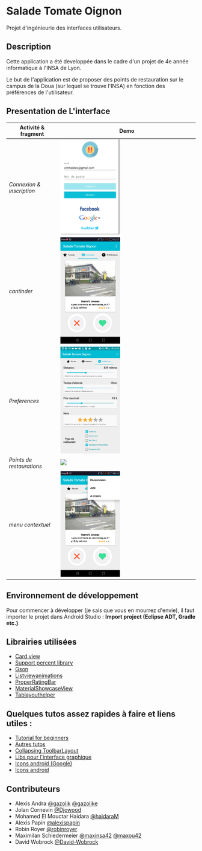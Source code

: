 # Salade Tomate Oignon
Projet d'ingénieurie des interfaces utilisateurs.

## Description
Cette application a été developpée dans le cadre d'un projet de 4e année informatique à l'INSA de Lyon.

Le but de l'application est de proposer des points de restauration sur le campus de la Doua (sur lequel se trouve l'INSA) en fonction des préférences de l'utilisateur.

## Presentation de L'interface

Activité & fragment  | Demo |
--- | --- |
*Connexion & inscription* | <img src="https://github.com/Hexabinome/salade_tomate_oignon/blob/master/gifFolder/connexion.gif" width="45%">
*cantinder* | <img src="https://github.com/Hexabinome/salade_tomate_oignon/blob/master/gifFolder/cantinder.gif" width="45%">
*Preferences* | <img src="https://github.com/Hexabinome/salade_tomate_oignon/blob/master/gifFolder/preference.gif" width="45%">
*Points de restaurations* | <img src="https://github.com/Hexabinome/salade_tomate_oignon/blob/master/gifFolder/pointDeRestauration.gif" width="45%">
*menu contextuel* | <img src="https://github.com/Hexabinome/salade_tomate_oignon/blob/master/gifFolder/menuContextuel.gif" width="45%">

## Environnement de développement
Pour commencer à développer (je sais que vous en mourrez d'envie), il faut importer le projet dans 
Android Studio : **Import project (Eclipse ADT, Gradle etc.)**.

## Librairies utilisées
 - [Card view](http://developer.android.com/training/material/lists-cards.html)
 - [Support percent library](http://developer.android.com/tools/support-library/features.html#percent)
 - [Gson](https://github.com/google/gson)
 - [Listviewanimations](https://github.com/nhaarman/ListViewAnimations)
 - [ProperRatingBar](https://github.com/techery/ProperRatingBar)
 - [MaterialShowcaseView](https://github.com/deano2390/MaterialShowcaseView)
 - [Tablayouthelper](https://github.com/h6ah4i/android-tablayouthelper)

## Quelques tutos assez rapides à faire et liens utiles : 
 - [Tutorial for beginners](http://www.raywenderlich.com/category/android)
 - [Autres tutos](http://www.tutos-android.com/)
 - [Collapsing ToolbarLayout](http://www.tutos-android.com/design-support-library-collapsingtoolbarlayout)
 - [Libs pour l'interface graphique](https://github.com/wasabeef/awesome-android-ui)
 - [Icons android (Google)](https://www.google.com/design/icons/)
 - [Icons android](http://www.icons4android.com/)

## Contributeurs
* Alexis Andra [@gazolik](https://github.com/Gazolik) [@gazolike](https://github.com/Gazolike)
* Jolan Cornevin [@Djowood](https://github.com/Djowood)
* Mohamed El Mouctar Haidara [@haidaraM](https://github.com/haidaraM)
* Alexis Papin [@alexispapin](https://github.com/alexispapin)
* Robin Royer [@robinroyer](https://github.com/robinroyer)
* Maximilan Schiedermeier [@maxinsa42](https://github.com/maxinsa42) [@maxou42](https://github.com/maxou42)
* David Wobrock [@David-Wobrock](https://github.com/David-Wobrock)
